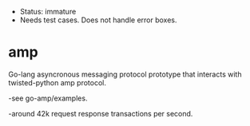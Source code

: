  * Status: immature
 * Needs test cases.  Does not handle error boxes.


amp
===

Go-lang asyncronous messaging protocol prototype that interacts with twisted-python amp protocol.  

-see go-amp/examples.

-around 42k request response transactions per second.

